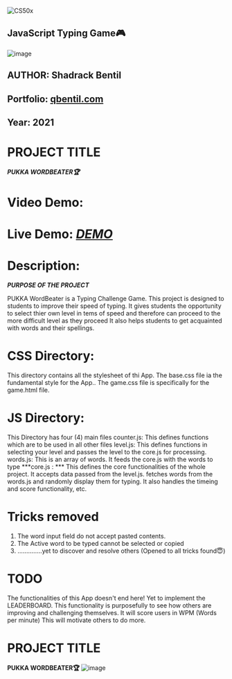 <!-- **PROJECT STRUCTURE** -->
![CS50x](https://user-images.githubusercontent.com/55560024/152912699-0ce169fa-e532-404f-9f29-d030df30cdd5.png)

## JavaScript Typing Game🎮
![image](https://user-images.githubusercontent.com/55560024/152662485-876cbb7a-8bc9-4791-b0ad-279b1c89ddd0.png)
## AUTHOR: Shadrack Bentil
## Portfolio:  <a href = "https://qbentil.com" target = "_blank">qbentil.com</a>
## Year: 2021

# PROJECT TITLE
***PUKKA WORDBEATER🏆***

# Video Demo:
***<URL HERE>***

# Live Demo: ***<a href = "https://pukkawordbeater.netlify.app" target = "_blank">DEMO</a>***



# Description:

***PURPOSE OF THE PROJECT***

PUKKA WordBeater is a Typing Challenge Game.
This project is designed to students to improve their speed of typing.
It gives students the opportunity to select thier own level in tems of speed
and therefore can proceed to the more difficult level as they proceed
It also helps students to get acquainted with words and their spellings.



# CSS Directory:
This directory contains all the stylesheet of thi App.
The base.css file ia the fundamental style for the App..
The game.css file is specifically for the game.html file.

# JS Directory:
This Directory has four (4) main files
counter.js: This defines functions which are to be used in all other files
level.js: This defines functions in selecting your level and passes the level to the core.js for processing.
words.js: This is an array of words. It feeds the core.js with the words to type
***core.js : ***
This defines the core functionalities of the whole project.
It accepts data passed from the level.js.
fetches words from the words.js and randomly display them for typing.
It also handles the timeing and score functionality, etc.

# Tricks removed
1. The word input field do not accept pasted contents.
2. The Active word to be typed cannot be selected or copied
3. ..............yet to discover and resolve others (Opened to all tricks found😇)

# TODO
The functionalities of this App doesn't end here!
Yet to implement the LEADERBOARD.
This functionality is purposefully to see how others are improving and challenging themselves.
It will score users in WPM (Words per minute)
This will motivate others to do more.

# PROJECT TITLE
**PUKKA WORDBEATER🏆**
  ![image](https://user-images.githubusercontent.com/55560024/152662669-d24933f7-6f3a-416b-9768-c606f8e38c6d.png)

